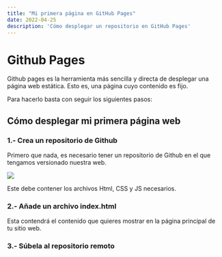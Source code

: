 ```yaml
---
title: "Mi primera página en GitHub Pages"
date: 2022-04-25
description: 'Cómo desplegar un repositorio en GitHub Pages'
---
```


# Github Pages

Github pages es la herramienta más sencilla y directa de desplegar una página web estática. Esto es, una página cuyo contenido es fijo.

Para hacerlo basta con seguir los siguientes pasos: 

## Cómo desplegar mi primera página web

### 1.- Crea un repositorio de Github
Primero que nada, es necesario tener un repositorio de Github en el que tengamos versionado nuestra web.

<img src="./../../../my_launchx_blog/static/images/posts/GithubPages/repositorio.png">

Este debe contener los archivos Html, CSS y JS necesarios.
### 2.- Añade un archivo index.html
Esta contendrá el contenido que quieres mostrar en la página principal de tu sitio web.
### 3.- Súbela al repositorio remoto

